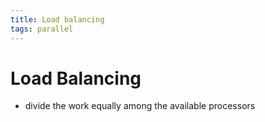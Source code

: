 ```yaml
---
title: Load balancing
tags: parallel 
---
```


# Load Balancing
- divide the work equally among the available processors








